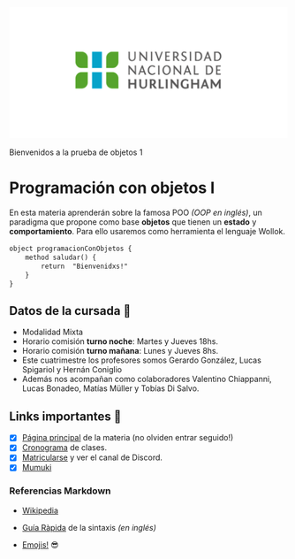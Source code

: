 ![Logo UNAHUR](./assets/UNAHUR.png)

Bienvenidos a la prueba de objetos 1

# Programación con objetos I

En esta materia aprenderán sobre la famosa POO _(OOP en inglés)_, un paradigma que propone como base **objetos** que tienen un **estado** y **comportamiento**.
Para ello usaremos como herramienta el lenguaje Wollok.

```
object programacionConObjetos {
    method saludar() {
        return  "Bienvenidxs!"
    }
}
```

## Datos de la cursada :book:

- Modalidad Mixta
- Horario comisión **turno noche**: Martes y Jueves 18hs.
- Horario comisión **turno mañana**: Lunes y Jueves 8hs.
- Este cuatrimestre los profesores somos Gerardo González, Lucas Spigariol y Hernán Coniglio
- Además nos acompañan como colaboradores Valentino Chiappanni, Lucas Bonadeo, Matías Müller y Tobías Di Salvo.

## Links importantes :monocle_face:

- [x] [Página principal](https://obj1-unahur.github.io/) de la materia (no olviden entrar seguido!)
- [x] [Cronograma](https://docs.google.com/spreadsheets/d/1sZLzv_JN1kZeS35DMAUPCQhrWjenc_-VqbywLGje3B4/edit?usp=sharing) de clases.
- [x] [Matricularse](https://discord.gg/dkTB8wff) y ver el canal de Discord.
- [x] [Mumuki](https://mumuki.io/unahur-obj1)

### Referencias Markdown

- [Wikipedia](https://es.wikipedia.org/wiki/Markdown)

- [Guía Ràpida](https://greg.schueler.us/doc/markdown.txt) de la sintaxis _(en inglés)_

- [Emojis!](https://github.com/ikatyang/emoji-cheat-sheet/blob/master/README.md) :sunglasses:
